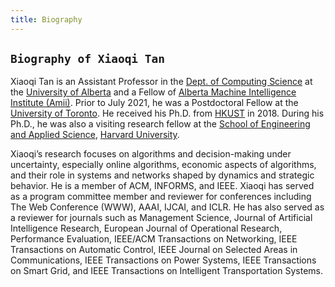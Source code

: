 ```yaml
---
title: Biography
---
```




## `Biography of Xiaoqi Tan`

>
Xiaoqi Tan is an Assistant Professor in the [Dept. of Computing Science](https://www.ualberta.ca/computing-science/index.html) at the [University of Alberta](https://www.ualberta.ca/index.html) and a Fellow of [Alberta Machine Intelligence Institute (Amii)](https://www.amii.ca/). Prior to July 2021, he was a Postdoctoral Fellow at the [University of Toronto](https://www.utoronto.ca/). He received his Ph.D.  from [HKUST](https://hkust.edu.hk/) in 2018. During his Ph.D.,  he was also a visiting research fellow at the [School of Engineering and Applied Science](https://www.seas.harvard.edu/), [Harvard University](https://harvard.edu).  

>
Xiaoqi’s research focuses on algorithms and decision-making under uncertainty, especially online algorithms, economic aspects of algorithms, and their role in systems and networks shaped by dynamics and strategic behavior. He is a member of ACM, INFORMS, and IEEE. Xiaoqi has served as a program committee member and reviewer for conferences including The Web Conference (WWW), AAAI, IJCAI, and ICLR. He has also served as a reviewer for journals such as Management Science, Journal of Artificial Intelligence Research, European Journal of Operational Research, Performance Evaluation, IEEE/ACM Transactions on Networking, IEEE Transactions on Automatic Control, IEEE Journal on Selected Areas in Communications, IEEE Transactions on Power Systems, IEEE Transactions on Smart Grid, and IEEE Transactions on Intelligent Transportation Systems.